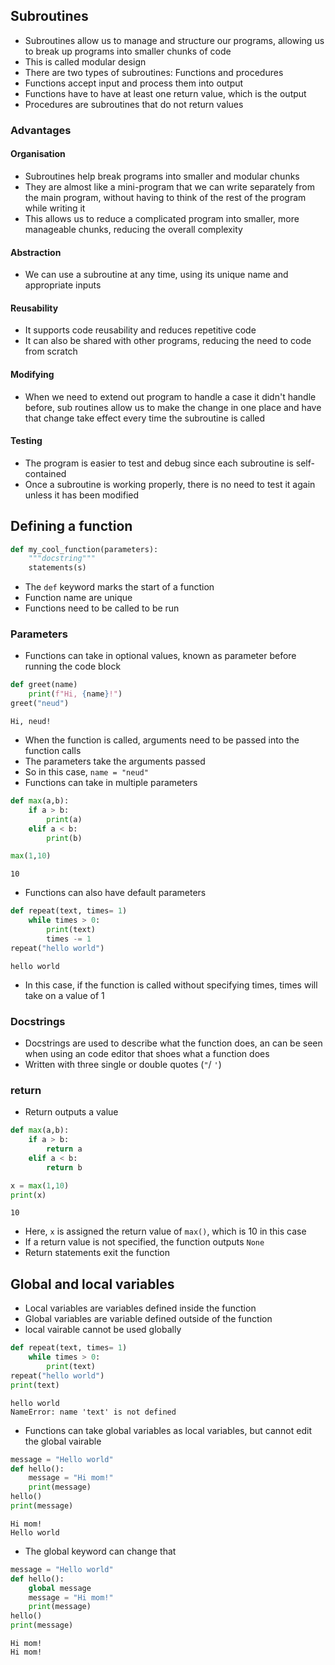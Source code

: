 ## Subroutines
- Subroutines allow us to manage and structure our programs, allowing us to break up programs into smaller chunks of code
- This is called modular design
- There are two types of subroutines: Functions and procedures
- Functions accept input and process them into output
- Functions have to have at least one return value, which is the output
- Procedures are subroutines that do not return values
### Advantages
#### Organisation
- Subroutines help break programs into smaller and modular chunks
- They are almost like a mini-program that we can write separately from the main program, without having to think of the rest of the program while writing it
- This allows us to reduce a complicated program into smaller, more manageable chunks, reducing the overall complexity
#### Abstraction
- We can use a subroutine at any time, using its unique name and appropriate inputs
#### Reusability
- It supports code reusability and reduces repetitive code
- It can also be shared with other programs, reducing the need to code from scratch
#### Modifying
- When we need to extend out program to handle a case it didn't handle before, sub routines allow us to make the change in one place and have that change take effect every time the subroutine is called
#### Testing
- The program is easier to test and debug since each subroutine is self-contained
- Once a subroutine is working properly, there is no need to test it again unless it has been modified
## Defining a function
```python
def my_cool_function(parameters):
	"""docstring"""
	statements(s)
```
- The `def` keyword marks the start of a function
- Function name are unique 
- Functions need to be called to be run
### Parameters
- Functions can take in optional values, known as parameter before running the code block
```python
def greet(name)
	print(f"Hi, {name}!")
greet("neud")
```
```Terminal
Hi, neud!
```
- When the function is called, arguments need to be passed into the function calls
- The parameters take the arguments passed
- So in this case, `name = "neud"`
- Functions can take in multiple parameters
```python
def max(a,b):
	if a > b:
		print(a)
	elif a < b:
		print(b)

max(1,10)
```
```Terminal
10
```
- Functions can also have default parameters
```Python
def repeat(text, times= 1)
	while times > 0:
		print(text)
		times -= 1
repeat("hello world")
```
```Terminal
hello world
```

- In this case, if the function is called without specifying times, times will take on a value of 1
### Docstrings
- Docstrings are used to describe what the function does, an can be seen when using an code editor that shoes what a function does
- Written with three single or double quotes (`"`/ `'`)
### return
- Return outputs a value
```python
def max(a,b):
	if a > b:
		return a
	elif a < b:
		return b 

x = max(1,10)
print(x)
```
```Terminal
10
```
- Here, `x` is assigned the return value of `max()`, which is 10 in this case
- If a return value is not specified, the function outputs `None`
- Return statements exit the function
## Global and local variables
- Local variables are variables defined inside the function
- Global variables are variable defined outside of the function
- local vairable cannot be used globally
```python
def repeat(text, times= 1)
	while times > 0:
		print(text)
repeat("hello world")
print(text)
```
```Terminal
hello world
NameError: name 'text' is not defined

```
- Functions can take global variables as local variables, but cannot edit the global vairable
```python
message = "Hello world"
def hello():
	message = "Hi mom!"
	print(message)
hello()
print(message)
```
```Terminal
Hi mom!
Hello world
```
- The global keyword can change that
```python
message = "Hello world"
def hello():
	global message
	message = "Hi mom!"
	print(message)
hello()
print(message)
```
```Terminal
Hi mom!
Hi mom!
```